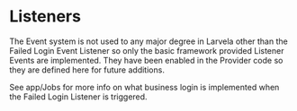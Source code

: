 # Listeners

The Event system is not used to any major degree in Larvela other than the Failed Login Event Listener so only the basic framework provided Listener Events are implemented. They have been enabled in the Provider code so they are defined here for future additions.

See app/Jobs for more info on what business login is implemented when the Failed Login Listener is triggered.
